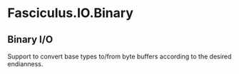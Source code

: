 # Fasciculus.IO.Binary

## Binary I/O

Support to convert base types to/from byte buffers according to the desired endianness.
